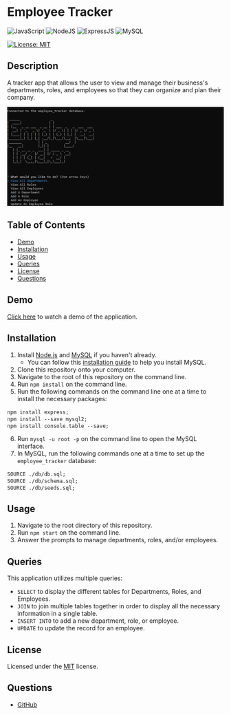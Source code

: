 # Employee Tracker
![JavaScript](https://img.shields.io/badge/javascript-%23323330.svg?style=for-the-badge&logo=javascript&logoColor=%23F7DF1E)
![NodeJS](https://img.shields.io/badge/node.js-6DA55F?style=for-the-badge&logo=node.js&logoColor=white)
![ExpressJS](https://img.shields.io/badge/Express.js-404D59?style=for-the-badge)
![MySQL](https://img.shields.io/badge/mysql-%2300f.svg?style=for-the-badge&logo=mysql&logoColor=white)


[![License: MIT](https://img.shields.io/badge/License-MIT-yellow.svg)](https://choosealicense.com/licenses/mit/)

## Description
A tracker app that allows the user to view and manage their business's departments, roles, and employees so that they can organize and plan their company.

![Employee Tracker Screenshot](assets/images/employee_tracker_sc.PNG)

## Table of Contents
* [Demo](#demo)
* [Installation](#installation)
* [Usage](#usage)
* [Queries](#queries)
* [License](#license)
* [Questions](#questions)

## Demo
[Click here](https://mysterious-savannah-48786.herokuapp.com) to watch a demo of the application.

## Installation
1. Install [Node.js](https://nodejs.org/en/) and [MySQL](https://dev.mysql.com/downloads/mysql) if you haven't already.
    - You can follow this [installation guide](https://coding-boot-camp.github.io/full-stack/mysql/mysql-installation-guide) to help you install MySQL.
2. Clone this repository onto your computer.
3. Navigate to the root of this repository on the command line.
4. Run `npm install` on the command line.
5. Run the following commands on the command line one at a time to install the necessary packages:
```
npm install express;
npm install --save mysql2;
npm install console.table --save;
```
6. Run `mysql -u root -p` on the command line to open the MySQL interface.
7. In MySQL, run the following commands one at a time to set up the `employee_tracker` database:
```
SOURCE ./db/db.sql;
SOURCE ./db/schema.sql;
SOURCE ./db/seeds.sql;
```

## Usage
1. Navigate to the root directory of this repository.
2. Run `npm start` on the command line.
3. Answer the prompts to manage departments, roles, and/or employees.

## Queries
This application utilizes multiple queries:
- `SELECT` to display the different tables for Departments, Roles, and Employees.
- `JOIN` to join multiple tables together in order to display all the necessary information in a single table.
- `INSERT INTO` to add a new department, role, or employee.
- `UPDATE` to update the record for an employee.

## License
Licensed under the [MIT](https://choosealicense.com/licenses/mit/) license.

## Questions
- [GitHub](https://github.com/kg-phantom)